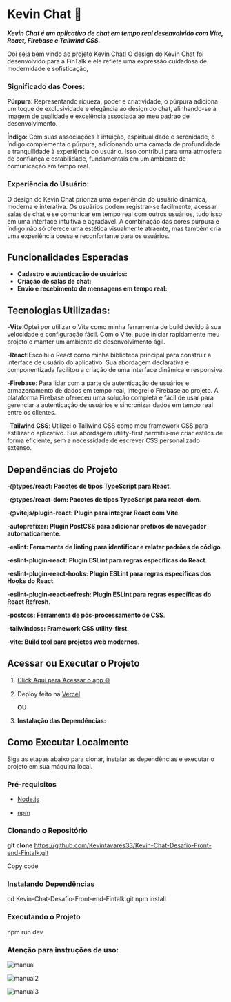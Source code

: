 # Kevin Chat 💬

***Kevin Chat é um aplicativo de chat em tempo real desenvolvido com Vite, React, Firebase e Tailwind CSS.***

<p>Ooi seja bem vindo ao projeto Kevin Chat!
O design do Kevin Chat foi desenvolvido para a FinTalk e ele reflete uma expressão cuidadosa de modernidade e sofisticação, </p>

### Significado das Cores:

**Púrpura**: Representando riqueza, poder e criatividade, o púrpura adiciona um toque de exclusividade e elegância ao design do chat, alinhando-se à imagem de qualidade e excelência associada ao meu padrao de desenvolvimento.

**Índigo**: Com suas associações à intuição, espiritualidade e serenidade, o índigo complementa o púrpura, adicionando uma camada de profundidade e tranquilidade à experiência do usuário. Isso contribui para uma atmosfera de confiança e estabilidade, fundamentais em um ambiente de comunicação em tempo real.

### Experiência do Usuário:
O design do Kevin Chat prioriza uma experiência do usuário dinâmica, moderna e interativa. Os usuários podem registrar-se facilmente, acessar salas de chat e se comunicar em tempo real com outros usuários, tudo isso em uma interface intuitiva e agradável. A combinação das cores púrpura e índigo não só oferece uma estética visualmente atraente, mas também cria uma experiência coesa e reconfortante para os usuários.

## Funcionalidades Esperadas

- **Cadastro e autenticação de usuários:**
- **Criação de salas de chat:** 
- **Envio e recebimento de mensagens em tempo real:**

## Tecnologias Utilizadas:
 -**Vite**:Optei por utilizar o Vite como minha ferramenta de build devido à sua velocidade e configuração fácil. Com o Vite, pude iniciar rapidamente meu projeto e manter um ambiente de desenvolvimento ágil.
 
 -**React**:Escolhi o React como minha biblioteca principal para construir a interface de usuário do aplicativo. Sua abordagem declarativa e componentizada facilitou a criação de uma interface dinâmica e responsiva.
 
 -**Firebase**: Para lidar com a parte de autenticação de usuários e armazenamento de dados em tempo real, integrei o Firebase ao projeto. A plataforma Firebase ofereceu uma solução completa e fácil de usar para gerenciar a autenticação de usuários e sincronizar dados em tempo real entre os clientes.
 
 -**Tailwind CSS**: Utilizei o Tailwind CSS como meu framework CSS para estilizar o aplicativo. Sua abordagem utility-first permitiu-me criar estilos de forma eficiente, sem a necessidade de escrever CSS personalizado extenso.

## Dependências do Projeto
-**@types/react: Pacotes de tipos TypeScript para React**.

-**@types/react-dom: Pacotes de tipos TypeScript para react-dom**.

-**@vitejs/plugin-react: Plugin para integrar React com Vite**.

-**autoprefixer: Plugin PostCSS para adicionar prefixos de navegador automaticamente**.

-**eslint: Ferramenta de linting para identificar e relatar padrões de código**.

-**eslint-plugin-react: Plugin ESLint para regras específicas do React**.

-**eslint-plugin-react-hooks: Plugin ESLint para regras específicas dos Hooks do React**.

-**eslint-plugin-react-refresh: Plugin ESLint para regras específicas do React Refresh**.

-**postcss: Ferramenta de pós-processamento de CSS**.

-**tailwindcss: Framework CSS utility-first**.

-**vite: Build tool para projetos web modernos**.

## Acessar ou Executar o Projeto
1. <a href='https://kevin-chat-desafio-front-end-fintalk.vercel.app/'> Click Aqui para Acessar o app 🌐 </a>
2. Deploy feito na [Vercel](https://vercel.com/)

    **OU**

3. **Instalação das Dependências:**
  

## Como Executar Localmente

Siga as etapas abaixo para clonar, instalar as dependências e executar o projeto em sua máquina local.

### Pré-requisitos

- [Node.js](https://nodejs.org/)

- [npm](https://www.npmjs.com/) 

### Clonando o Repositório

**git clone** https://github.com/Kevintavares33/Kevin-Chat-Desafio-Front-end-Fintalk.git

Copy code

### Instalando Dependências

cd Kevin-Chat-Desafio-Front-end-Fintalk.git
npm install

### Executando o Projeto

npm run dev


### Atenção para instruções de uso:

![manual](https://github.com/Kevintavares33/Kevin-Chat-Desafio-Front-end-Fintalk/assets/125915861/b2fa9725-d354-4e8d-a920-2173db3023dc)

![manual2](https://github.com/Kevintavares33/Kevin-Chat-Desafio-Front-end-Fintalk/assets/125915861/b1e74f1b-8711-47ab-bc8c-ae99bdbdc13b)

![manual3](https://github.com/Kevintavares33/Kevin-Chat-Desafio-Front-end-Fintalk/assets/125915861/a2d89ca8-3bd9-4e9e-8340-b7a17eb0663c)

